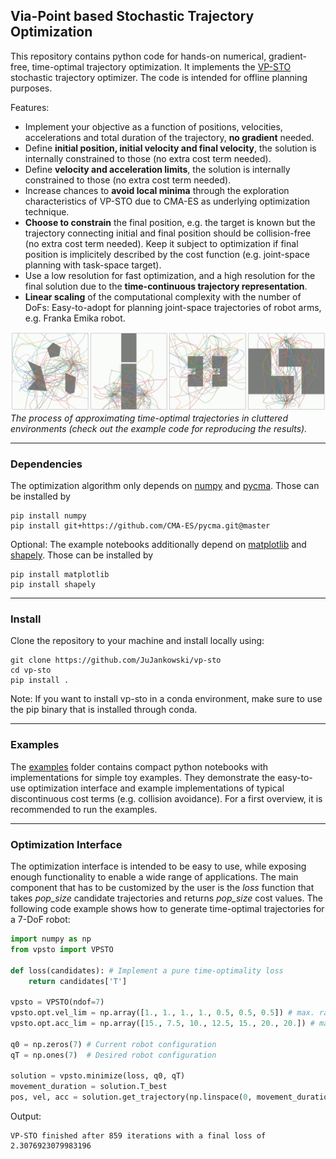 ## Via-Point based Stochastic Trajectory Optimization

This repository contains python code for hands-on numerical, gradient-free, time-optimal trajectory optimization. It implements the [VP-STO](https://sites.google.com/oxfordrobotics.institute/vp-sto) stochastic trajectory optimizer. The code is intended for offline planning purposes.

Features:
- Implement your objective as a function of positions, velocities, accelerations and total duration of the trajectory, **no gradient** needed.
- Define **initial position, initial velocity and final velocity**, the solution is internally constrained to those (no extra cost term needed).
- Define **velocity and acceleration limits**, the solution is internally constrained to those (no extra cost term needed).
- Increase chances to **avoid local minima** through the exploration characteristics of VP-STO due to CMA-ES as underlying optimization technique.
- **Choose to constrain** the final position, e.g. the target is known but the trajectory connecting initial and final position should be collision-free (no extra cost term needed). Keep it subject to optimization if final position is implicitely described by the cost function (e.g. joint-space planning with task-space target).
- Use a low resolution for fast optimization, and a high resolution for the final solution due to the **time-continuous trajectory representation**.
- **Linear scaling** of the computational complexity with the number of DoFs: Easy-to-adopt for planning joint-space trajectories of robot arms, e.g. Franka Emika robot.

![Sampling Banner](media/sampling_banner.gif)
*The process of approximating time-optimal trajectories in cluttered environments (check out the example code for reproducing the results).*

---
### Dependencies

The optimization algorithm only depends on [numpy](https://numpy.org) and [pycma](https://github.com/CMA-ES/pycma). Those can be installed by

    pip install numpy
    pip install git+https://github.com/CMA-ES/pycma.git@master

Optional: The example notebooks additionally depend on [matplotlib](https://matplotlib.org/stable/index.html) and [shapely](https://pypi.org/project/shapely/). Those can be installed by

    pip install matplotlib
    pip install shapely

---
### Install

Clone the repository to your machine and install locally using:

    git clone https://github.com/JuJankowski/vp-sto
    cd vp-sto
    pip install .
    
Note: If you want to install vp-sto in a conda environment, make sure to use the pip binary that is installed through conda.
    
---
### Examples

The [examples](https://github.com/JuJankowski/vp-sto/examples) folder contains compact python notebooks with implementations for simple toy examples. They demonstrate the easy-to-use optimization interface and example implementations of typical discontinuous cost terms (e.g. collision avoidance). For a first overview, it is recommended to run the examples.

---
### Optimization Interface

The optimization interface is intended to be easy to use, while exposing enough functionality to enable a wide range of applications. The main component that has to be customized by the user is the *loss* function that takes *pop_size* candidate trajectories and returns *pop_size* cost values. The following code example shows how to generate time-optimal trajectories for a 7-DoF robot:
```python
import numpy as np
from vpsto import VPSTO

def loss(candidates): # Implement a pure time-optimality loss
    return candidates['T']

vpsto = VPSTO(ndof=7)
vpsto.opt.vel_lim = np.array([1., 1., 1., 1., 0.5, 0.5, 0.5]) # max. rad/s for each DoF
vpsto.opt.acc_lim = np.array([15., 7.5, 10., 12.5, 15., 20., 20.]) # max. rad/s^2 for each DoF

q0 = np.zeros(7) # Current robot configuration
qT = np.ones(7)  # Desired robot configuration

solution = vpsto.minimize(loss, q0, qT)
movement_duration = solution.T_best
pos, vel, acc = solution.get_trajectory(np.linspace(0, movement_duration, int(movement_duration*1000))) # Sample solution traj. with 1 ms resolution
```
Output:
```
VP-STO finished after 859 iterations with a final loss of 2.3076923079983196
```
